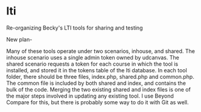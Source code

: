 # lti
Re-organizing Becky's LTI tools for sharing and testing

New plan-

Many of these tools operate under two scenarios, inhouse, and shared. The inhouse scenario uses a single admin token owned by udcanvas. The shared scenario requests a token for each course in which the tool is installed, and stored it in the tokens table of the lti database. In each tool folder, there should be three files, index.php, shared.php and common.php. The common file is included by both shared and index, and contains the bulk of the code. Merging the two existing shared and index files is one of the major steps involved in updating any existing tool. I use Beyond Compare for this, but there is probably some way to do it with Git as well.

